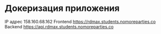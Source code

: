 # Докеризация приложения

IP адрес 158.160.68.162
Frontend https://rdmax.students.nomoreparties.co
Backend https://api.rdmax.students.nomoreparties.co
